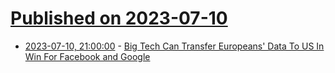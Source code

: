 # [Published on 2023-07-10](index.md)

* [2023-07-10, 21:00:00](https://yro.slashdot.org/story/23/07/10/2027210/big-tech-can-transfer-europeans-data-to-us-in-win-for-facebook-and-google?utm_source=rss1.0mainlinkanon&utm_medium=feed) - [Big Tech Can Transfer Europeans' Data To US In Win For Facebook and Google](https://yro.slashdot.org/story/23/07/10/2027210/big-tech-can-transfer-europeans-data-to-us-in-win-for-facebook-and-google?utm_source=rss1.0mainlinkanon&utm_medium=feed)
